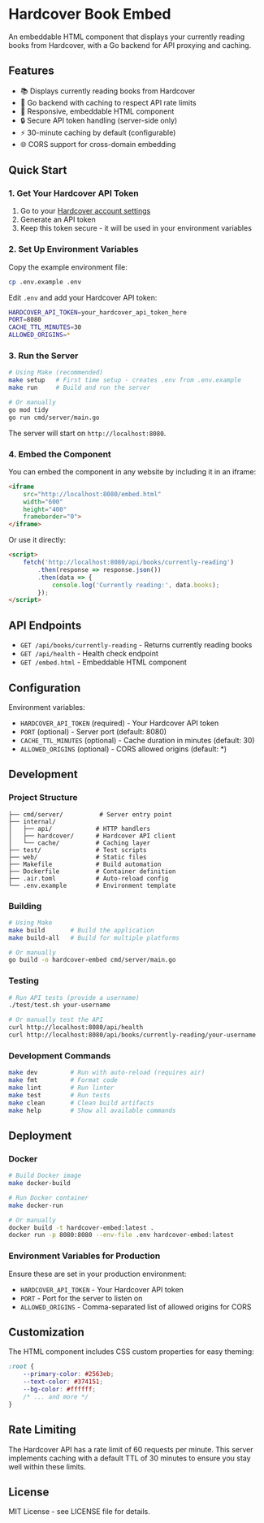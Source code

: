 # Hardcover Book Embed

An embeddable HTML component that displays your currently reading books from Hardcover, with a Go backend for API proxying and caching.

## Features

- 📚 Displays currently reading books from Hardcover
- 🚀 Go backend with caching to respect API rate limits
- 🎨 Responsive, embeddable HTML component
- 🔒 Secure API token handling (server-side only)
- ⚡ 30-minute caching by default (configurable)
- 🌐 CORS support for cross-domain embedding

## Quick Start

### 1. Get Your Hardcover API Token

1. Go to your [Hardcover account settings](https://hardcover.app/account/api)
2. Generate an API token
3. Keep this token secure - it will be used in your environment variables

### 2. Set Up Environment Variables

Copy the example environment file:
```bash
cp .env.example .env
```

Edit `.env` and add your Hardcover API token:
```bash
HARDCOVER_API_TOKEN=your_hardcover_api_token_here
PORT=8080
CACHE_TTL_MINUTES=30
ALLOWED_ORIGINS=*
```

### 3. Run the Server

```bash
# Using Make (recommended)
make setup   # First time setup - creates .env from .env.example
make run     # Build and run the server

# Or manually
go mod tidy
go run cmd/server/main.go
```

The server will start on `http://localhost:8080`.

### 4. Embed the Component

You can embed the component in any website by including it in an iframe:

```html
<iframe 
    src="http://localhost:8080/embed.html" 
    width="600" 
    height="400"
    frameborder="0">
</iframe>
```

Or use it directly:
```html
<script>
    fetch('http://localhost:8080/api/books/currently-reading')
        .then(response => response.json())
        .then(data => {
            console.log('Currently reading:', data.books);
        });
</script>
```

## API Endpoints

- `GET /api/books/currently-reading` - Returns currently reading books
- `GET /api/health` - Health check endpoint
- `GET /embed.html` - Embeddable HTML component

## Configuration

Environment variables:

- `HARDCOVER_API_TOKEN` (required) - Your Hardcover API token
- `PORT` (optional) - Server port (default: 8080)
- `CACHE_TTL_MINUTES` (optional) - Cache duration in minutes (default: 30)
- `ALLOWED_ORIGINS` (optional) - CORS allowed origins (default: *)

## Development

### Project Structure

```
├── cmd/server/          # Server entry point
├── internal/
│   ├── api/            # HTTP handlers
│   ├── hardcover/      # Hardcover API client
│   └── cache/          # Caching layer
├── test/               # Test scripts
├── web/                # Static files
├── Makefile            # Build automation
├── Dockerfile          # Container definition
├── .air.toml           # Auto-reload config
└── .env.example        # Environment template
```

### Building

```bash
# Using Make
make build       # Build the application
make build-all   # Build for multiple platforms

# Or manually
go build -o hardcover-embed cmd/server/main.go
```

### Testing

```bash
# Run API tests (provide a username)
./test/test.sh your-username

# Or manually test the API
curl http://localhost:8080/api/health
curl http://localhost:8080/api/books/currently-reading/your-username
```

### Development Commands

```bash
make dev         # Run with auto-reload (requires air)
make fmt         # Format code
make lint        # Run linter
make test        # Run tests
make clean       # Clean build artifacts
make help        # Show all available commands
```

## Deployment

### Docker

```bash
# Build Docker image
make docker-build

# Run Docker container
make docker-run

# Or manually
docker build -t hardcover-embed:latest .
docker run -p 8080:8080 --env-file .env hardcover-embed:latest
```

### Environment Variables for Production

Ensure these are set in your production environment:
- `HARDCOVER_API_TOKEN` - Your Hardcover API token
- `PORT` - Port for the server to listen on
- `ALLOWED_ORIGINS` - Comma-separated list of allowed origins for CORS

## Customization

The HTML component includes CSS custom properties for easy theming:

```css
:root {
    --primary-color: #2563eb;
    --text-color: #374151;
    --bg-color: #ffffff;
    /* ... and more */
}
```

## Rate Limiting

The Hardcover API has a rate limit of 60 requests per minute. This server implements caching with a default TTL of 30 minutes to ensure you stay well within these limits.

## License

MIT License - see LICENSE file for details.